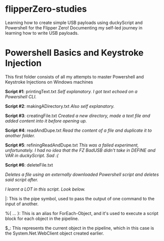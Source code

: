 # flipperZero-studies
Learning how to create simple USB payloads using duckyScript and Powershell for the Flipper Zero!
Documenting my self-led journey in learning how to write USB payloads.

# Powershell Basics and Keystroke Injection
This first folder consists of all my attempts to master Powershell and Keystroke Injections on Windows machines

**Script #1**: printingText.txt
*Self explanatory. I got text echoed on a Powershell CLI.*

**Script #2**: makingADirectory.txt
*Also self explanatory.*

**Script #3**: creatingFile.txt
*Created a new directory, made a text file and added content into it before opening up.*

**Script #4**: readAndDupe.txt
*Read the content of a file and duplicate it to another folder.*

**Script #5**: refiningReadAndDupe.txt
*This was a failed experiment, unfortunately. I had no idea that the FZ BadUSB didn't take in DEFINE and VAR in duckyScript. Sad :(*

**Script #6**: deleteFile.txt

*Deletes a file using an externally downloaded Powershell script and deletes said script after.*

*I learnt a LOT in this script. Look below.*

|: This is the pipe symbol, used to pass the output of one command to the input of another.

%{ ... }: This is an alias for ForEach-Object, and it's used to execute a script block for each object in the pipeline.

$_: This represents the current object in the pipeline, which in this case is the System.Net.WebClient object created earlier.
